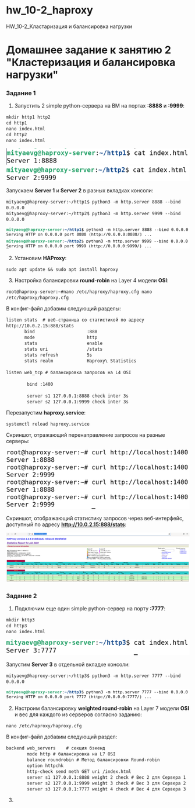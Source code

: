 # hw_10-2_haproxy
HW_10-2_Кластаризация и балансировка нагрузки

# Домашнее задание к занятию 2 "Кластеризация и балансировка нагрузки"

### Задание 1

1. Запустить 2 simple python-сервера на ВМ на портах **:8888** и **:9999**:

```
mkdir http1 http2
cd http1
nano index.html
cd http2
nano index.html
```
<kbd>![Содержимое файла index.html -сервер 1](img/index_html_server1.png)</kbd>
<kbd>![Содержимое файла index.html -сервер 2](img/index_html_server2.png)</kbd>

Запускаем **Server 1** и **Server 2** в разных вкладках консоли:
```
mityaevg@haproxy-server:~/http1$ python3 -m http.server 8888 --bind 0.0.0.0
mityaevg@haproxy-server:~/http2$ python3 -m http.server 9999 --bind 0.0.0.0
```
<kbd>![Запуск -сервер 1](img/simple_python_server1_running.png)</kbd>
<kbd>![Запуск -сервер 2](img/simple_python_server2_running.png)</kbd>

2. Установим **HAProxy**:
```
sudo apt update && sudo apt install haproxy
```
3. Настройка балансировки **round-robin** на Layer 4 модели **OSI**:
```
root@haproxy-server:~#nano /etc/haproxy/haproxy.cfg nano /etc/haproxy/haproxy.cfg
```
В конфиг-файл добавим следующий разделы:
```
listen stats  # веб-страница со статистикой по адресу http://10.0.2.15:888/stats
       bind                    :888
       mode                    http
       stats                   enable
       stats uri               /stats
       stats refresh           5s
       stats realm             Haproxy\ Statistics

listen web_tcp # балансировка запросов на L4 OSI

        bind :1400

        server s1 127.0.0.1:8888 check inter 3s
        server s2 127.0.0.1:9999 check inter 3s
```
Перезапустим **haproxy.service**:
```
systemctl reload haproxy.service
```
Скриншот, отражающий перенаправление запросов на разные серверы:

<kbd>![Перенаправление запросов на s1 и s2](img/layer4_tcp_queries.png)</kbd>

Скриншот, отображающий статистику запросов через веб-интерфейс, доступный по адресу
**http://10.0.2.15:888/stats**:

<kbd>![Статистика в веб-интерфейсе](img/stats_web-interface.png)</kbd>

### Задание 2

1. Подключим еще один simple python-сервер на порту **:7777**:
```
mkdir http3
cd http3
nano index.html
```
<kbd>![Содержимое файла index.html -сервер 3](img/index_html_server3.png)</kbd>

Запустим **Server 3** в отдельной вкладке консоли:
```
mityaevg@haproxy-server:~/http3$ python3 -m http.server 7777 --bind 0.0.0.0
```
<kbd>![Запуск -сервер 3](img/simple_python_server3_running.png)</kbd>

2. Настроим балансировку **weighted round-robin** на Layer 7 модели **OSI** и вес для
каждого из серверов согласно заданию:
```
nano /etc/haproxy/haproxy.cfg
```
В конфиг-файл добавим следующий раздел:
```
backend web_servers    # секция бэкенд
        mode http # балансировка на L7 OSI
        balance roundrobin # Метод балансировки Round-robin
        option httpchk
        http-check send meth GET uri /index.html
        server s1 127.0.0.1:8888 weight 2 check # Вес 2 для Сервера 1
        server s2 127.0.0.1:9999 weight 3 check # Вес 3 для Сервера 2
        server s3 127.0.0.1:7777 weight 4 check # Вес 4 для Сервера 3
```

3. 
